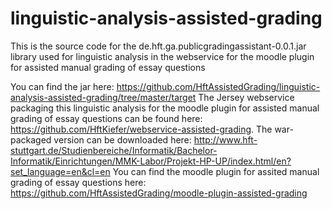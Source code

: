 # linguistic-analysis-assisted-grading
This is the source code for the de.hft.ga.publicgradingassistant-0.0.1.jar library used for linguistic analysis in the webservice for the moodle plugin for assisted manual grading of essay questions

You can find the jar here: https://github.com/HftAssistedGrading/linguistic-analysis-assisted-grading/tree/master/target
The Jersey webservice packaging this linguistic analysis for the moodle plugin for assisted manual grading of essay questions can be found here: https://github.com/HftKiefer/webservice-assisted-grading.
The war-packaged version can be downloaded here: http://www.hft-stuttgart.de/Studienbereiche/Informatik/Bachelor-Informatik/Einrichtungen/MMK-Labor/Projekt-HP-UP/index.html/en?set_language=en&cl=en
You can find the moodle plugin for assited manual grading of essay questions here:
https://github.com/HftAssistedGrading/moodle-plugin-assisted-grading

